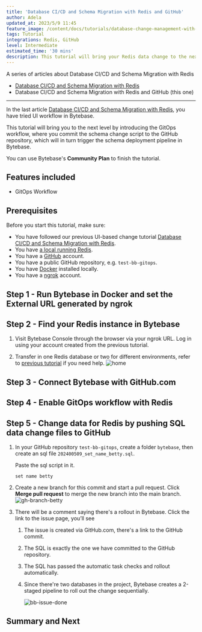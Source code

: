 ```yaml
---
title: 'Database CI/CD and Schema Migration with Redis and GitHub'
author: Adela
updated_at: 2023/5/9 11:45
feature_image: /content/docs/tutorials/database-change-management-with-redis-and-github/feature-image.webp
tags: Tutorial
integrations: Redis, GitHub
level: Intermediate
estimated_time: '30 mins'
description: This tutorial will bring your Redis data change to the next level by introducing the GitOps workflow, where you commit data change script to the GitHub repository, which will in turn trigger the data change pipeline in Bytebase.
---
```


A series of articles about Database CI/CD and Schema Migration with Redis

- [Database CI/CD and Schema Migration with Redis](/docs/tutorials/database-change-management-with-redis)
- Database CI/CD and Schema Migration with Redis and GitHub (this one)

---

In the last article [Database CI/CD and Schema Migration with Redis](/docs/tutorials/database-change-management-with-redis), you have tried UI workflow in Bytebase.

This tutorial will bring you to the next level by introducing the GitOps workflow, where you commit the schema change script to the GitHub repository, which will in turn trigger the schema deployment pipeline in Bytebase.

You can use Bytebase's **Community Plan** to finish the tutorial.

## Features included

- GitOps Workflow

## Prerequisites

Before you start this tutorial, make sure:

- You have followed our previous UI-based change tutorial [Database CI/CD and Schema Migration with Redis](/docs/tutorials/database-change-management-with-redis).
- You have [a local running Redis](https://redis.io/docs/getting-started/installation/).
- You have a [GitHub](https://github.com/) account.
- You have a public GitHub repository, e.g. `test-bb-gitops`.
- You have [Docker](https://www.docker.com/) installed locally.
- You have a [ngrok](http://ngrok.com) account.

## Step 1 - Run Bytebase in Docker and set the External URL generated by ngrok

<IncludeBlock url="/docs/get-started/install/vcs-with-ngrok"></IncludeBlock>

## Step 2 - Find your Redis instance in Bytebase

1. Visit Bytebase Console through the browser via your ngrok URL. Log in using your account created from the previous tutorial.

1. Transfer in one Redis database or two for different environments, refer to [previous tutorial](/docs/tutorials/database-change-management-with-redis) if you need help.
   ![home](/content/docs/tutorials/database-change-management-with-redis-and-github/bb-project-dbs-redis.webp)

## Step 3 - Connect Bytebase with GitHub.com

<IncludeBlock url="/docs/share/tutorials/vcs-with-github"></IncludeBlock>

## Step 4 - Enable GitOps workflow with Redis

<IncludeBlock url="/docs/share/tutorials/vcs-in-project-github"></IncludeBlock>

## Step 5 - Change data for Redis by pushing SQL data change files to GitHub

1. In your GitHub repository `test-bb-gitops`, create a folder `bytebase`, then create an sql file `202400509_set_name_betty.sql`.

   Paste the sql script in it.

   ```text
   set name betty
   ```

1. Create a new branch for this commit and start a pull request. Click **Merge pull request** to merge the new branch into the main branch.
   ![gh-branch-betty](/content/docs/tutorials/database-change-management-with-redis-and-github/gh-branch-betty.webp)

1. There will be a comment saying there's a rollout in Bytebase. Click the link to the issue page, you’ll see

   1. The issue is created via GitHub.com, there's a link to the GitHub commit.
   1. The SQL is exactly the one we have committed to the GitHub repository.
   1. The SQL has passed the automatic task checks and rollout automatically.
   1. Since there're two databases in the project, Bytebase creates a 2-staged pipeline to roll out the change sequentially.

      ![bb-issue-done](/content/docs/tutorials/database-change-management-share/bb-issue-done-redis.webp)

## Summary and Next

<IncludeBlock url="/docs/share/tutorials/vcs-summary-github"></IncludeBlock>
